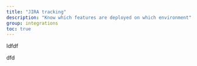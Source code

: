 ```yaml
---
title: "JIRA tracking"
description: "Know which features are deployed on which environment"
group: integrations
toc: true
---
```

Idfdf

dfd








